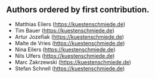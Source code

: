 ## Authors ordered by first contribution.

- Matthias Eilers (https://kuestenschmiede.de)
- Tim Bauer (https://kuestenschmiede.de)
- Artur Jozefiak (https://kuestenschmiede.de)
- Malte de Vries (https://kuestenschmiede.de)
- Nina Eilers (https://kuestenschmiede.de)
- Nils Ulfers (https://kuestenschmiede.de)
- Marc Zakrzewski (https://kuestenschmiede.de)
- Stefan Schnell (https://kuestenschmiede.de)